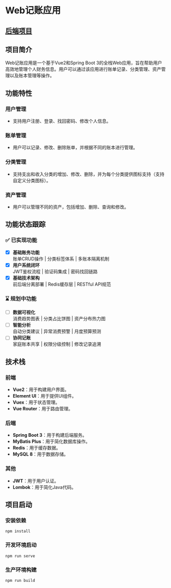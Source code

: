 # Web记账应用

## [后端项目](https://github.com/Cail-Gainey/cashflow-springboot)

## 项目简介
Web记账应用是一个基于Vue2和Spring Boot 3的全栈Web应用，旨在帮助用户高效地管理个人财务信息。用户可以通过该应用进行账单记录、分类管理、资产管理以及账本管理等操作。

## 功能特性
### 用户管理
- 支持用户注册、登录、找回密码、修改个人信息。

### 账单管理
- 用户可以记录、修改、删除账单，并根据不同的账本进行管理。

### 分类管理
- 支持支出和收入分类的增加、修改、删除，并为每个分类提供图标支持（支持自定义分类图标）。

### 资产管理
- 用户可以管理不同的资产，包括增加、删除、查询和修改。

## 功能状态跟踪

### ✅ 已实现功能
- [x] **基础账务功能**  
  账单CRUD操作 | 分类标签体系 | 多账本隔离机制
- [x] **用户系统闭环**  
  JWT鉴权流程 | 验证码集成 | 密码找回链路
- [x] **基础技术架构**  
  前后端分离部署 | Redis缓存层 | RESTful API规范

### ⌛ 规划中功能
- [ ] **数据可视化**  
  消费趋势图表 | 分类占比饼图 | 资产分布热力图
- [ ] **智能分析**  
  自动分类建议 | 异常消费预警 | 月度预算预测
- [ ] **协同记账**  
  家庭账本共享 | 权限分级控制 | 修改记录追溯

## 技术栈

### 前端
- **Vue2**：用于构建用户界面。
- **Element UI**：用于提供UI组件。
- **Vuex**：用于状态管理。
- **Vue Router**：用于路由管理。

### 后端
- **Spring Boot 3**：用于构建后端服务。
- **MyBatis Plus**：用于简化数据库操作。
- **Redis**：用于缓存数据。
- **MySQL 8**：用于数据存储。

### 其他
- **JWT**：用于用户认证。
- **Lombok**：用于简化Java代码。

## 项目启动

### 安装依赖
`npm install`

### 开发环境启动
`npm run serve`

### 生产环境构建
`npm run build`
